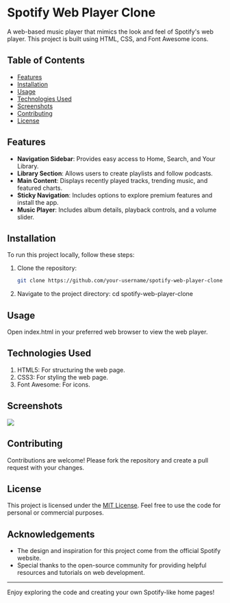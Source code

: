 # Spotify Web Player Clone

A web-based music player that mimics the look and feel of Spotify's web player. This project is built using HTML, CSS, and Font Awesome icons.

## Table of Contents

- [Features](#features)
- [Installation](#installation)
- [Usage](#usage)
- [Technologies Used](#technologies-used)
- [Screenshots](#screenshots)
- [Contributing](#contributing)
- [License](#license)

## Features

- **Navigation Sidebar**: Provides easy access to Home, Search, and Your Library.
- **Library Section**: Allows users to create playlists and follow podcasts.
- **Main Content**: Displays recently played tracks, trending music, and featured charts.
- **Sticky Navigation**: Includes options to explore premium features and install the app.
- **Music Player**: Includes album details, playback controls, and a volume slider.

## Installation

To run this project locally, follow these steps:

1. Clone the repository:
   ```bash
   git clone https://github.com/your-username/spotify-web-player-clone.git
2. Navigate to the project directory:
   cd spotify-web-player-clone
## Usage
Open index.html in your preferred web browser to view the web player.


## Technologies Used
1. HTML5: For structuring the web page.
2. CSS3: For styling the web page.
3. Font Awesome: For icons.

## Screenshots
![](https://github.com/ayushnegi127/spotify-web-player-clone/blob/main/screenshot/Screenshot.png)

## Contributing
Contributions are welcome! Please fork the repository and create a pull request with your changes.

## License
This project is licensed under the [MIT License](LICENSE). Feel free to use the code for personal or commercial purposes.

## Acknowledgements

- The design and inspiration for this project come from the official Spotify website.
- Special thanks to the open-source community for providing helpful resources and tutorials on web development.



---

Enjoy exploring the code and creating your own Spotify-like home pages!   

